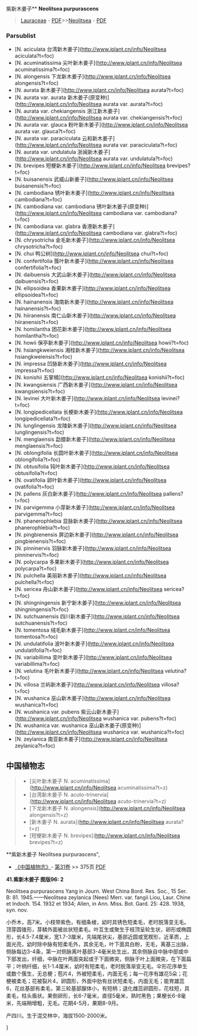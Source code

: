 紫新木姜子** **Neolitsea purpurascens**

> [Lauraceae](http://www.iplant.cn/info/Lauraceae?t=foc) - [PDF](http://www.iplant.cn/foc/pdf/Lauraceae.pdf)>>[Neolitsea](http://www.iplant.cn/info/Neolitsea?t=foc) - [PDF](http://www.iplant.cn/foc/pdf/Neolitsea.pdf)



### Parsublist

* [N.  aciculata  台湾新木姜子](http://www.iplant.cn/info/Neolitsea aciculata?t=foc)
* [N.  acuminatissima  尖叶新木姜子](http://www.iplant.cn/info/Neolitsea acuminatissima?t=foc)
* [N.  alongensis  下龙新木姜子](http://www.iplant.cn/info/Neolitsea alongensis?t=foc)
* [N.  aurata  新木姜子](http://www.iplant.cn/info/Neolitsea aurata?t=foc)
* [N.  aurata var. aurata  新木姜子(原变种)](http://www.iplant.cn/info/Neolitsea aurata var. aurata?t=foc)
* [N.  aurata var. chekiangensis  浙江新木姜子](http://www.iplant.cn/info/Neolitsea aurata var. chekiangensis?t=foc)
* [N.  aurata var. glauca  粉叶新木姜子](http://www.iplant.cn/info/Neolitsea aurata var. glauca?t=foc)
* [N.  aurata var. paraciculata  云和新木姜子](http://www.iplant.cn/info/Neolitsea aurata var. paraciculata?t=foc)
* [N.  aurata var. undulatula  浙闽新木姜子](http://www.iplant.cn/info/Neolitsea aurata var. undulatula?t=foc)
* [N.  brevipes  短梗新木姜子](http://www.iplant.cn/info/Neolitsea brevipes?t=foc)
* [N.  buisanensis  武威山新姜子](http://www.iplant.cn/info/Neolitsea buisanensis?t=foc)
* [N.  cambodiana  锈叶新木姜子](http://www.iplant.cn/info/Neolitsea cambodiana?t=foc)
* [N.  cambodiana var. cambodiana  锈叶新木姜子(原变种)](http://www.iplant.cn/info/Neolitsea cambodiana var. cambodiana?t=foc)
* [N.  cambodiana var. glabra  香港新木姜子](http://www.iplant.cn/info/Neolitsea cambodiana var. glabra?t=foc)
* [N.  chrysotricha  金毛新木姜子](http://www.iplant.cn/info/Neolitsea chrysotricha?t=foc)
* [N.  chui  鸭公树](http://www.iplant.cn/info/Neolitsea chui?t=foc)
* [N.  confertifolia  簇叶新木姜子](http://www.iplant.cn/info/Neolitsea confertifolia?t=foc)
* [N.  daibuensis  大武山新木姜子](http://www.iplant.cn/info/Neolitsea daibuensis?t=foc)
* [N.  ellipsoidea  香果新木姜子](http://www.iplant.cn/info/Neolitsea ellipsoidea?t=foc)
* [N.  hainanensis  海南新木姜子](http://www.iplant.cn/info/Neolitsea hainanensis?t=foc)
* [N.  hiiranensis  南仁山新木姜子](http://www.iplant.cn/info/Neolitsea hiiranensis?t=foc)
* [N.  homilantha  团花新木姜子](http://www.iplant.cn/info/Neolitsea homilantha?t=foc)
* [N.  howii  保亭新木姜子](http://www.iplant.cn/info/Neolitsea howii?t=foc)
* [N.  hsiangkweiensis  湘桂新木姜子](http://www.iplant.cn/info/Neolitsea hsiangkweiensis?t=foc)
* [N.  impressa  凹脉新木姜子](http://www.iplant.cn/info/Neolitsea impressa?t=foc)
* [N.  konishii  五掌楠](http://www.iplant.cn/info/Neolitsea konishii?t=foc)
* [N.  kwangsiensis  广西新木姜子](http://www.iplant.cn/info/Neolitsea kwangsiensis?t=foc)
* [N.  levinei  大叶新木姜子](http://www.iplant.cn/info/Neolitsea levinei?t=foc)
* [N.  longipedicellata  长梗新木姜子](http://www.iplant.cn/info/Neolitsea longipedicellata?t=foc)
* [N.  lunglingensis  龙陵新木姜子](http://www.iplant.cn/info/Neolitsea lunglingensis?t=foc)
* [N.  menglaensis  勐腊新木姜子](http://www.iplant.cn/info/Neolitsea menglaensis?t=foc)
* [N.  oblongifolia  长圆叶新木姜子](http://www.iplant.cn/info/Neolitsea oblongifolia?t=foc)
* [N.  obtusifolia  钝叶新木姜子](http://www.iplant.cn/info/Neolitsea obtusifolia?t=foc)
* [N.  ovatifolia  卵叶新木姜子](http://www.iplant.cn/info/Neolitsea ovatifolia?t=foc)
* [N.  pallens  灰白新木姜子](http://www.iplant.cn/info/Neolitsea pallens?t=foc)
* [N.  parvigemma  小芽新木姜子](http://www.iplant.cn/info/Neolitsea parvigemma?t=foc)
* [N.  phanerophlebia  显脉新木姜子](http://www.iplant.cn/info/Neolitsea phanerophlebia?t=foc)
* [N.  pingbienensis  屏边新木姜子](http://www.iplant.cn/info/Neolitsea pingbienensis?t=foc)
* [N.  pinninervis  羽脉新木姜子](http://www.iplant.cn/info/Neolitsea pinninervis?t=foc)
* [N.  polycarpa  多果新木姜子](http://www.iplant.cn/info/Neolitsea polycarpa?t=foc)
* [N.  pulchella  美丽新木姜子](http://www.iplant.cn/info/Neolitsea pulchella?t=foc)
* [N.  sericea  舟山新木姜子](http://www.iplant.cn/info/Neolitsea sericea?t=foc)
* [N.  shingningensis  新宁新木姜子](http://www.iplant.cn/info/Neolitsea shingningensis?t=foc)
* [N.  sutchuanensis  四川新木姜子](http://www.iplant.cn/info/Neolitsea sutchuanensis?t=foc)
* [N.  tomentosa  绒毛新木姜子](http://www.iplant.cn/info/Neolitsea tomentosa?t=foc)
* [N.  undulatifolia  波叶新木姜子](http://www.iplant.cn/info/Neolitsea undulatifolia?t=foc)
* [N.  variabillima  变叶新木姜子](http://www.iplant.cn/info/Neolitsea variabillima?t=foc)
* [N.  velutina  毛叶新木姜子](http://www.iplant.cn/info/Neolitsea velutina?t=foc)
* [N.  villosa  兰屿新木姜子](http://www.iplant.cn/info/Neolitsea villosa?t=foc)
* [N.  wushanica  巫山新木姜子](http://www.iplant.cn/info/Neolitsea wushanica?t=foc)
* [N.  wushanica var. pubens  紫云山新木姜子](http://www.iplant.cn/info/Neolitsea wushanica var. pubens?t=foc)
* [N.  wushanica var. wushanica  巫山新木姜子(原变种)](http://www.iplant.cn/info/Neolitsea wushanica var. wushanica?t=foc)
* [N.  zeylanica  南亚新木姜子](http://www.iplant.cn/info/Neolitsea zeylanica?t=foc)


## 中国植物志

> * [尖叶新木姜子  N.  acuminatissima](http://www.iplant.cn/info/Neolitsea acuminatissima?t=z)
> * [台湾新木姜子  N.  acuto-trinervia](http://www.iplant.cn/info/Neolitsea acuto-trinervia?t=z)
> * [下龙新木姜子  N.  alongensis](http://www.iplant.cn/info/Neolitsea alongensis?t=z)
> * [新木姜子  N.  aurata](http://www.iplant.cn/info/Neolitsea aurata?t=z)
> * [短梗新木姜子  N.  brevipes](http://www.iplant.cn/info/Neolitsea brevipes?t=z)


**紫新木姜子 Neolitsea purpurascens",



* [《中国植物志》](http://www.iplant.cn/frps)- [第31卷](http://www.iplant.cn/frps/vol/31) >> 375页 [PDF](http://www.iplant.cn/frps/pdf/31/375a.PDF)


**41.紫新木姜子 图版96: 2**

Neolitsea purpurascens Yang in Journ. West China Bord. Res. Soc., 15 Ser. B: 81. 1945.——Neolitsea zeylanica (Nees) Merr. var. fangii Liou, Laur. Chine et Indoch. 154. 1932 et 1934; Allen, in Ann. Miss. Bot. Gard. 25: 428. 1938, syn. nov.

小乔木，高7米。小枝带紫色，有细条棱，幼时具锈色短柔毛，老时脱落变无毛。顶芽圆锥形，芽鳞外面被丝状短柔毛。叶互生或聚生于枝顶呈轮生状，卵形或椭圆形，长4.5-7.4厘米，宽1.7-3厘米，先端尾状尖，基部近圆或宽楔形，近革质，上面光亮，幼时除中脉有短柔毛外，其余无毛，叶下面具白粉，无毛，离基三出脉，侧脉每边3-4条，第一对侧脉离叶基部3-4毫米处生出，其余侧脉自中脉中部或中下部发出，纤细，中脉在叶两面突起或于下面微突，侧脉于叶上面微突，在下面扁平；叶柄纤细，长1-1.4厘米，幼时有短柔毛，老时脱落渐变无毛。伞形花序单生或数个簇生，无总梗；苞片4，外被短柔毛，内面无毛；每一花序有雄花5朵；花梗被柔毛；花被裂片4，卵圆形，外面中肋有丝状短柔毛，内面无毛；能育雄蕊6，花丝基部有柔毛，第三轮基部腺体小，有短柄；退化雌蕊卵圆形，花柱短，具柔毛，柱头盾状。果倒卵形，长6-7毫米，直径5毫米，熟时黑色；果梗长6-8毫米，先端稍增粗，无毛。花期4-5月，果期8-9月。

产四川。生于混交林中，海拔1500-2000米。



}